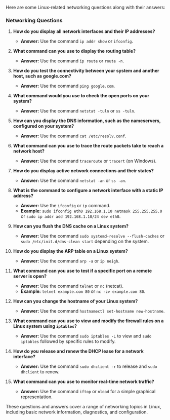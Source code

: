 Here are some Linux-related networking questions along with their answers:

### Networking Questions

1. **How do you display all network interfaces and their IP addresses?**
   - **Answer:** Use the command `ip addr show` or `ifconfig`.

2. **What command can you use to display the routing table?**
   - **Answer:** Use the command `ip route` or `route -n`.

3. **How do you test the connectivity between your system and another host, such as google.com?**
   - **Answer:** Use the command `ping google.com`.

4. **What command would you use to check the open ports on your system?**
   - **Answer:** Use the command `netstat -tuln` or `ss -tuln`.

5. **How can you display the DNS information, such as the nameservers, configured on your system?**
   - **Answer:** Use the command `cat /etc/resolv.conf`.

6. **What command can you use to trace the route packets take to reach a network host?**
   - **Answer:** Use the command `traceroute` or `tracert` (on Windows).

7. **How do you display active network connections and their states?**
   - **Answer:** Use the command `netstat -an` or `ss -an`.

8. **What is the command to configure a network interface with a static IP address?**
   - **Answer:** Use the `ifconfig` or `ip` command.
   - **Example:** `sudo ifconfig eth0 192.168.1.10 netmask 255.255.255.0` or `sudo ip addr add 192.168.1.10/24 dev eth0`.

9. **How can you flush the DNS cache on a Linux system?**
   - **Answer:** Use the command `sudo systemd-resolve --flush-caches` or `sudo /etc/init.d/dns-clean start` depending on the system.

10. **How do you display the ARP table on a Linux system?**
    - **Answer:** Use the command `arp -a` or `ip neigh`.

11. **What command can you use to test if a specific port on a remote server is open?**
    - **Answer:** Use the command `telnet` or `nc` (netcat).
    - **Example:** `telnet example.com 80` or `nc -zv example.com 80`.

12. **How can you change the hostname of your Linux system?**
    - **Answer:** Use the command `hostnamectl set-hostname new-hostname`.

13. **What command can you use to view and modify the firewall rules on a Linux system using `iptables`?**
    - **Answer:** Use the command `sudo iptables -L` to view and `sudo iptables` followed by specific rules to modify.

14. **How do you release and renew the DHCP lease for a network interface?**
    - **Answer:** Use the command `sudo dhclient -r` to release and `sudo dhclient` to renew.

15. **What command can you use to monitor real-time network traffic?**
    - **Answer:** Use the command `iftop` or `nload` for a simple graphical representation.

These questions and answers cover a range of networking topics in Linux, including basic network information, diagnostics, and configuration.
